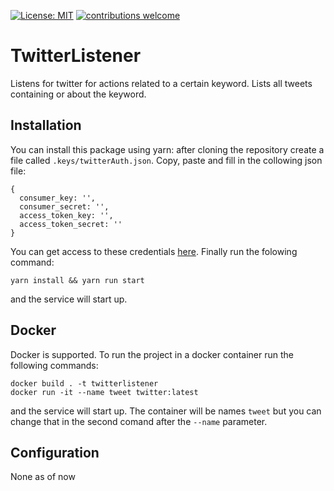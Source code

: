 [![License: MIT](https://img.shields.io/badge/License-MIT-yellow.svg)](https://opensource.org/licenses/MIT) [![contributions welcome](https://img.shields.io/badge/contributions-welcome-brightgreen.svg?style=flat)](https://github.com/dwyl/esta/issues)
# TwitterListener

Listens for twitter for actions related to a certain keyword. Lists all tweets containing or about the keyword.

## Installation

You can install this package using yarn: after cloning the repository create a file called `.keys/twitterAuth.json`. Copy, paste and fill in the collowing json file:
```
{
  consumer_key: '',
  consumer_secret: '',
  access_token_key: '',
  access_token_secret: ''
}
```
You can get access to these credentials [here](https://apps.twitter.com/).
Finally run the folowing command:

`yarn install && yarn run start`


and the service will start up.

## Docker

Docker is supported. To run the project in a docker container run the following commands:
```
docker build . -t twitterlistener
docker run -it --name tweet twitter:latest
```
and the service will start up. The container will be names `tweet` but you can change that in the second comand after the `--name` parameter.


## Configuration

None as of now
